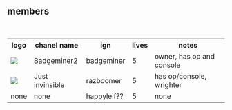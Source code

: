 <h2>members</h2><br>
<table>
  <th>logo</th><th>chanel name</th><th>ign</th><th>lives</th><th>notes</th>
<tr><td><img src="https://yt3.ggpht.com/ytc/AAUvwngnq5PNffhqosAYBayWLFQYpVlma0E4bXDm0KkfAQ=s88-c-k-c0x00ffffff-no-rj"></td><td>Badgeminer2</td><td>badgeminer</td><td>5</td><td>owner, has op and console</td></tr>
<tr><td><img src="https://yt3.ggpht.com/ytc/AAUvwnjTrX9lzZ6xtIH5FEtBi6nhrqoFIQz9IJkDs6Dz=s88-c-k-c0x00ffffff-no-rj"></td><td>Just invinsible</td><td>razboomer</td><td>5</td><td>has op/console, wrighter</td></tr>
  <tr><td>none</td><td>none</td><td>happyleif??</td><td>5</td><td>none</td>
</table>
